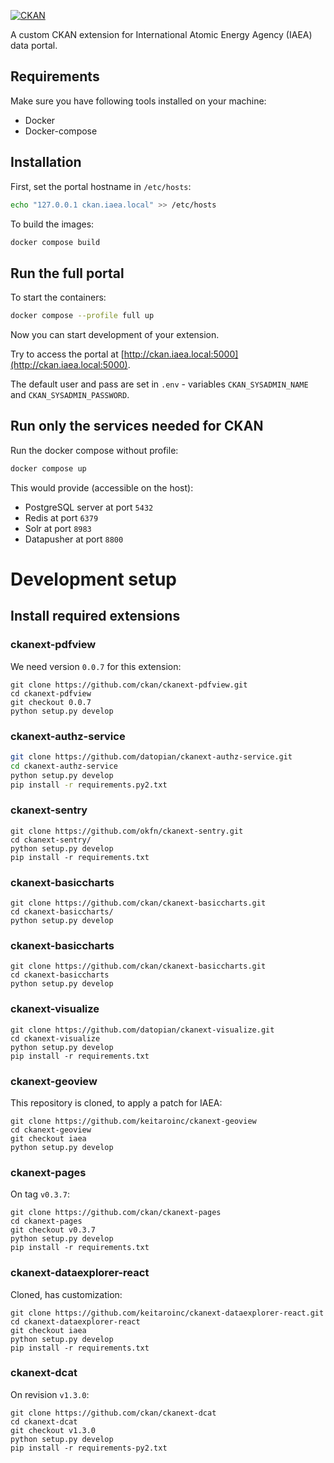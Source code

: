 [![CKAN](https://img.shields.io/badge/ckan-2.8-orange.svg?style=flat-square)](https://github.com/ckan/ckan)

A custom CKAN extension for International Atomic Energy Agency (IAEA) data portal.

## Requirements

Make sure you have following tools installed on your machine:

* Docker
* Docker-compose

## Installation

First, set the portal hostname in `/etc/hosts`:

```bash
echo "127.0.0.1 ckan.iaea.local" >> /etc/hosts
```

To build the images:

```bash
docker compose build
```

## Run the full portal
To start the containers:

```bash
docker compose --profile full up
```
Now you can start development of your extension.


Try to access the portal at [http://ckan.iaea.local:5000](http://ckan.iaea.local:5000).

The default user and pass are set in `.env` - variables `CKAN_SYSADMIN_NAME` and `CKAN_SYSADMIN_PASSWORD`.

## Run only the services needed for CKAN

Run the docker compose without profile:
```bash
docker compose up
```

This would provide (accessible on the host):
* PostgreSQL server at port `5432`
* Redis at port `6379`
* Solr at port `8983`
* Datapusher at port `8800`


# Development setup

## Install required extensions

### ckanext-pdfview
We need version `0.0.7` for this extension:

```
git clone https://github.com/ckan/ckanext-pdfview.git
cd ckanext-pdfview
git checkout 0.0.7
python setup.py develop
```

### ckanext-authz-service

```bash
git clone https://github.com/datopian/ckanext-authz-service.git
cd ckanext-authz-service
python setup.py develop
pip install -r requirements.py2.txt
```

### ckanext-sentry

```
git clone https://github.com/okfn/ckanext-sentry.git
cd ckanext-sentry/
python setup.py develop
pip install -r requirements.txt 
```

### ckanext-basiccharts
```
git clone https://github.com/ckan/ckanext-basiccharts.git
cd ckanext-basiccharts/
python setup.py develop
```

### ckanext-basiccharts
```
git clone https://github.com/ckan/ckanext-basiccharts.git
cd ckanext-basiccharts
python setup.py develop
```

### ckanext-visualize
```
git clone https://github.com/datopian/ckanext-visualize.git
cd ckanext-visualize
python setup.py develop
pip install -r requirements.txt
```
### ckanext-geoview
This repository is cloned, to apply a patch for IAEA:

```
git clone https://github.com/keitaroinc/ckanext-geoview
cd ckanext-geoview
git checkout iaea
python setup.py develop
```

### ckanext-pages
On tag `v0.3.7`:

```
git clone https://github.com/ckan/ckanext-pages
cd ckanext-pages
git checkout v0.3.7
python setup.py develop
pip install -r requirements.txt
```
### ckanext-dataexplorer-react
Cloned, has customization:

```
git clone https://github.com/keitaroinc/ckanext-dataexplorer-react.git
cd ckanext-dataexplorer-react
git checkout iaea
python setup.py develop
pip install -r requirements.txt
```

### ckanext-dcat

On revision `v1.3.0`:
```
git clone https://github.com/ckan/ckanext-dcat
cd ckanext-dcat
git checkout v1.3.0
python setup.py develop
pip install -r requirements-py2.txt
```